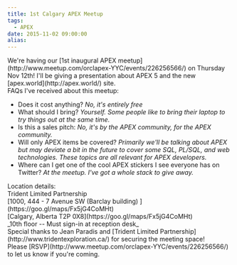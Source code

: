 ```yaml
---
title: 1st Calgary APEX Meetup
tags:
  - APEX
date: 2015-11-02 09:00:00
alias:
---
```


<div>We're having our [1st inaugural APEX meetup](http://www.meetup.com/orclapex-YYC/events/226256566/) on Thursday Nov 12th! I'll be giving a presentation about APEX 5 and the new [apex.world](http://apex.world/) site.</div><div>
</div><div>FAQs I've received about this meetup:</div><div>

*   Does it cost anything? _No, it's entirely free&nbsp;_
*   What should I bring? _Yourself. Some people like to bring their laptop to try things out at the same time.&nbsp;_
*   Is this a sales pitch: _No, it's by the APEX community, for the APEX community.&nbsp;_
*   Will only APEX items be covered? _Primarily we'll be talking about APEX but may deviate a bit in the future to cover some SQL, PL/SQL, and web technologies. These topics are all relevant for APEX developers.&nbsp;_
*   Where can I get one of the cool APEX stickers I see everyone has on Twitter? _At the meetup. I've got a whole stack to give away._</div><div>
</div><div>Location details:</div><div>
</div><div>Trident Limited Partnership&nbsp;</div><div>[1000, 444 - 7 Avenue SW (Barclay building)&nbsp;](https://goo.gl/maps/Fx5jG4CoMHt)</div><div>[Calgary, Alberta T2P 0X8](https://goo.gl/maps/Fx5jG4CoMHt)</div><div>
</div><div>_10th floor -- Must sign-in at reception desk_</div><div>
</div><div>
</div><div>Special thanks to Jean Paradis and [Trident Limited Partnership](http://www.tridentexploration.ca/) for securing the meeting space!</div><div>
</div><div>
</div><div>Please [RSVP](http://www.meetup.com/orclapex-YYC/events/226256566/) to let us know if you're coming.</div>